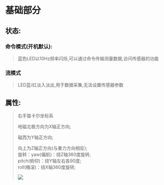 # 基础部分 <br/>

## 状态: <br/>
### 命令模式(开机默认):<br/>
> 蓝色LED以10Hz频率闪烁,可以通过命令传输测量数据,访问传感器的功能 <BR/>

### 流模式 <br/>
> LED蓝/红淡入淡出,用于数据采集,无法设置传感器参数 <br/>

## 属性: <br/>
> 右手笛卡尔坐标系<br/>
>
> 地磁北极方向为X轴正方向;<br/>
>
> 磁西为Y轴正方向;<br/>
>
> 向上为Z轴正方向(与重力方向相反);<br/>
> 旋转：yaw(偏航)：绕Z轴360度旋转;<br/>pitch(俯仰)：绕Y轴左右各90度;<br/>roll(桶滚)：绕X轴360度旋转;<br/>
>
> ![](E:\文档\GitHub\LPMS-B2\sensor\rotation.png)